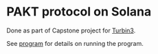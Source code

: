 # PAKT protocol on Solana

Done as part of Capstone project for [Turbin3](https://turbin3.com/).

See [program](program) for details on running the program.
